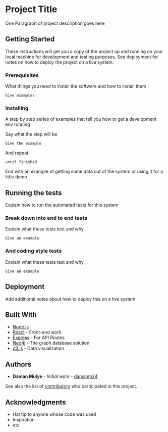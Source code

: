 # Project Title

One Paragraph of project description goes here

## Getting Started

These instructions will get you a copy of the project up and running on your local machine for development and testing purposes. See deployment for notes on how to deploy the project on a live system.

### Prerequisites

What things you need to install the software and how to install them

```
Give examples
```

### Installing

A step by step series of examples that tell you how to get a development env running

Say what the step will be

```
Give the example
```

And repeat

```
until finished
```

End with an example of getting some data out of the system or using it for a little demo

## Running the tests

Explain how to run the automated tests for this system

### Break down into end to end tests

Explain what these tests test and why

```
Give an example
```

### And coding style tests

Explain what these tests test and why

```
Give an example
```

## Deployment

Add additional notes about how to deploy this on a live system

## Built With

* [Node.js](https://nodejs.org/en/) 
* [React](https://reactjs.org/) - Front-end work
* [Express](https://expressjs.com/) - For API Routes
* [Neo4j](https://neo4j.com/) - The graph database solution
* [d3.js](https://d3js.org/) - Data visualization


## Authors

* **Daman Mulye** - *Initial work* - [damanm24](https://github.com/damanm24)

See also the list of [contributors](https://github.com/damanm24/Discovir/contributors) who participated in this project.


## Acknowledgments

* Hat tip to anyone whose code was used
* Inspiration
* etc
